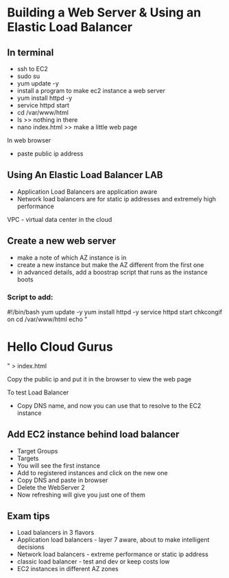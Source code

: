 # Building a Web Server & Using an Elastic Load Balancer

## In terminal
- ssh to EC2
- sudo su
- yum update -y
- install a program to make ec2 instance a web server
- yum install httpd -y
- service httpd start
- cd /var/www/html
- ls >> nothing in there
- nano index.html >> make a little web page

In web browser
- paste public ip address

## Using An Elastic Load Balancer LAB
- Application Load Balancers are application aware
- Network load balancers are for static ip addresses and extremely high performance

VPC - virtual data center in the cloud

## Create a new web server
- make a note of which AZ instance is in
- create a new instance but make the AZ different from the first one
- in advanced details, add a boostrap script that runs as the instance boots

### Script to add:
#!/bin/bash
yum update -y
yum install httpd -y
service httpd start
chkcongif on
cd /var/www/html
echo "<html><body><h1>Hello Cloud Gurus</h1></body></html>" > index.html

Copy the public ip and put it in the browser to view the web page

To test Load Balancer
- Copy DNS name, and now you can use that to resolve to the EC2 instance

## Add EC2 instance behind load balancer
- Target Groups
- Targets
- You will see the first instance
- Add to registered instances and click on the new one
- Copy DNS and paste in browser
- Delete the WebServer 2
- Now refreshing will give you just one of them

## Exam tips
- Load balancers in 3 flavors
- Application load balancers - layer 7 aware, about to make intelligent decisions
- Network load balancers - extreme performance or static ip address
- classic load balancer - test and dev or keep costs low
- EC2 instances in different AZ zones